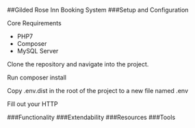 ##Gilded Rose Inn Booking System
###Setup and Configuration

Core Requirements
- PHP7
- Composer
- MySQL Server

Clone the repository and navigate into the project.

Run composer install

Copy .env.dist in the root of the project to a new file named .env

Fill out your HTTP

###Functionality
###Extendability
###Resources
###Tools